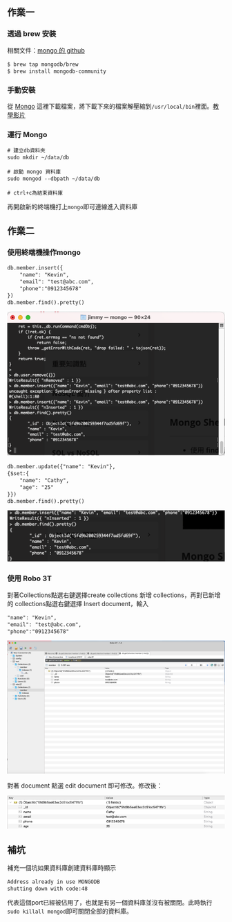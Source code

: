 ## 作業一

### 透過 brew 安裝

相關文件：[mongo 的 github](https://github.com/mongodb/homebrew-brew)

```
$ brew tap mongodb/brew
$ brew install mongodb-community
```

### 手動安裝

從 [Mongo](https://www.mongodb.com/try/download/community) 這裡下載檔案，將下載下來的檔案解壓縮到`/usr/local/bin`裡面。[教學影片](https://youtu.be/dxrW-W4AR2A)

### 運行 Mongo

```
# 建立db資料夾
sudo mkdir ~/data/db

# 啟動 mongo 資料庫
sudo mongod --dbpath ~/data/db

# ctrl+c為結束資料庫
```

再開啟新的終端機打上`mongo`即可連線進入資料庫

## 作業二

### 使用終端機操作mongo

```
db.member.insert({
	"name": "Kevin",
	"email": "test@abc.com",
	"phone":"0912345678"
})
db.member.find().pretty()
```

![image1](https://github.com/qaws5503/AIOT/blob/master/pictures/Day7-2.1.png)

```
db.member.update({"name": "Kevin"},
{$set:{
	"name": "Cathy",
	"age": "25"
}})
db.member.find().pretty()
```

![image2](https://github.com/qaws5503/AIOT/blob/master/pictures/Day7-2.2.png)

### 使用 Robo 3T

對著Collections點選右鍵選擇create collections 新增 collections，再對已新增的 collections點選右鍵選擇 Insert document，輸入

```
"name": "Kevin",
"email": "test@abc.com",
"phone":"0912345678"
```

![image3](https://github.com/qaws5503/AIOT/blob/master/pictures/Day7-2.3.png)

對著 document 點選 edit document 即可修改。修改後：

![image4](https://github.com/qaws5503/AIOT/blob/master/pictures/Day7-2.4.png)

## 補坑
補充一個坑如果資料庫創建資料庫時顯示

```
Address already in use MONGODB
shutting down with code:48
```

代表這個port已經被佔用了，也就是有另一個資料庫並沒有被關閉。此時執行` sudo killall mongod`即可關閉全部的資料庫。

